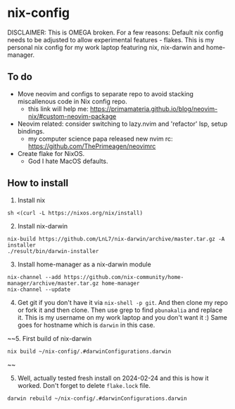 # nix-config
DISCLAIMER: This is OMEGA broken. For a few reasons:
Default nix config needs to be adjusted to allow experimental features - flakes.
This is my personal nix config for my work laptop featuring nix, nix-darwin and home-manager.

## To do

- Move neovim and configs to separate repo to avoid stacking miscallenous code in Nix config repo.
  - this link will help me: https://primamateria.github.io/blog/neovim-nix/#custom-neovim-package
- Neovim related: consider switching to lazy.nvim and 'refactor' lsp, setup bindings.
  - my computer science papa released new nvim rc: https://github.com/ThePrimeagen/neovimrc
- Create flake for NixOS.
  - God I hate MacOS defaults.

## How to install

1. Install nix

```
sh <(curl -L https://nixos.org/nix/install)
```

2. Install nix-darwin

```
nix-build https://github.com/LnL7/nix-darwin/archive/master.tar.gz -A installer
./result/bin/darwin-installer
```

3. Install home-manager as a nix-darwin module

```
nix-channel --add https://github.com/nix-community/home-manager/archive/master.tar.gz home-manager
nix-channel --update
```

4. Get git if you don't have it via `nix-shell -p git`. And then clone my repo or fork it and then clone.
Then use grep to find `pbunakalia` and replace it. This is my username on my work laptop and you don't want it :)
Same goes for hostname which is `darwin` in this case.

~~5. First build of nix-darwin

```
nix build ~/nix-config/.#darwinConfigurations.darwin
```
~~

5. Well, actually tested fresh install on 2024-02-24 and this is how it worked. Don't forget to delete `flake.lock` file.

```
darwin rebuild ~/nix-config/.#darwinConfigurations.darwin
```
